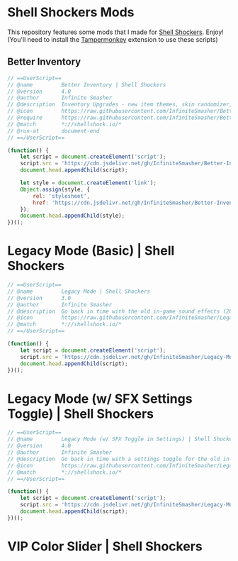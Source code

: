 # Shell Shockers Mods
This repository features some mods that I made for [Shell Shockers](https://shellshock.io). Enjoy!\
(You'll need to install the [Tampermonkey](https://chrome.google.com/webstore/detail/tampermonkey/dhdgffkkebhmkfjojejmpbldmpobfkfo) extension to use these scripts)

## Better Inventory
```js
// ==UserScript==
// @name         Better Inventory | Shell Shockers
// @version      4.0
// @author       Infinite Smasher
// @description  Inventory Upgrades - new item themes, skin randomizer, UI improvements, and MOAR!
// @icon         https://raw.githubusercontent.com/InfiniteSmasher/Better-Inventory/main/ico_egg.png
// @require      https://raw.githubusercontent.com/InfiniteSmasher/Better-Inventory/main/htmlEdits.js
// @match        *://shellshock.io/*
// @run-at       document-end
// ==/UserScript==

(function() {
    let script = document.createElement('script');
    script.src = 'https://cdn.jsdelivr.net/gh/InfiniteSmasher/Better-Inventory@latest/inventory.js';
    document.head.appendChild(script);

    let style = document.createElement('link');
    Object.assign(style, {
        rel: 'stylesheet',
        href: 'https://cdn.jsdelivr.net/gh/InfiniteSmasher/Better-Inventory@latest/inventory.css'
    });
    document.head.appendChild(style);
})();
```

# Legacy Mode (Basic) | Shell Shockers
```js
// ==UserScript==
// @name         Legacy Mode | Shell Shockers
// @version      3.0
// @author       Infinite Smasher
// @description  Go back in time with the old in-game sound effects (2018/2019) and legacy default gun skins!
// @icon         https://raw.githubusercontent.com/InfiniteSmasher/Legacy-Mode/main/ico_egg.png
// @match        *://shellshock.io/*
// ==/UserScript==

(function() {
    let script = document.createElement('script');
    script.src = 'https://cdn.jsdelivr.net/gh/InfiniteSmasher/Legacy-Mode@latest/legacy1.js';
    document.head.appendChild(script);
})();
```

# Legacy Mode (w/ SFX Settings Toggle) | Shell Shockers
```js
// ==UserScript==
// @name         Legacy Mode (w/ SFX Toggle in Settings) | Shell Shockers
// @version      4.0
// @author       Infinite Smasher
// @description  Go back in time with a settings toggle for the old in-game sound effects (2018/2019) and legacy default gun skins!
// @icon         https://raw.githubusercontent.com/InfiniteSmasher/Legacy-Mode/main/ico_egg.png
// @match        *://shellshock.io/*
// ==/UserScript==

(function() {
    let script = document.createElement('script');
    script.src = 'https://cdn.jsdelivr.net/gh/InfiniteSmasher/Legacy-Mode@latest/legacy2.js';
    document.head.appendChild(script);
})();
```

# VIP Color Slider | Shell Shockers
```js
```
